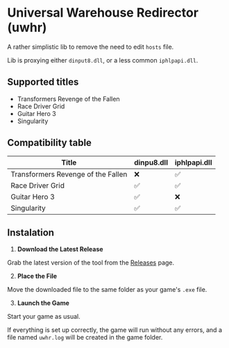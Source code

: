 # Universal Warehouse Redirector (uwhr)

A rather simplistic lib to remove the need to edit `hosts` file.

Lib is proxying either `dinput8.dll`, or a less common `iphlpapi.dll`.

## Supported titles

- Transformers Revenge of the Fallen
- Race Driver Grid
- Guitar Hero 3
- Singularity

## Compatibility table

| Title                              | dinpu8.dll | iphlpapi.dll |
|------------------------------------|------------|--------------|
| Transformers Revenge of the Fallen | ❌          | ✅            |
| Race Driver Grid                   | ✅          | ✅            |
| Guitar Hero 3                      | ✅          | ❌            |
| Singularity                        | ✅          | ✅            |

## Instalation

1. **Download the Latest Release**

Grab the latest version of the tool from the [Releases](https://github.com/Warehouse-dev/universal-wh-redirector/releases/latest) page.

2. **Place the File**

Move the downloaded file to the same folder as your game's `.exe` file.

3. **Launch the Game**

Start your game as usual.

If everything is set up correctly, the game will run without any errors, and a file named `uwhr.log` will be created in the game folder.
